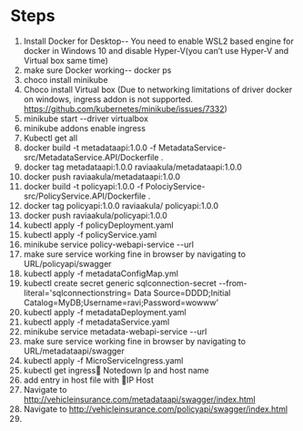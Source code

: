 # Steps
1.	Install Docker for Desktop-- You need to enable WSL2 based engine for docker in Windows 10 and disable Hyper-V(you can’t use Hyper-V and Virtual box same time)
2.	make sure Docker working-- docker ps
3.	choco install minikube
4.	Choco install Virtual box
(Due to networking limitations of driver docker on windows, ingress addon is not supported. https://github.com/kubernetes/minikube/issues/7332)
5.	minikube start --driver virtualbox
6.	minikube addons enable ingress
7.	Kubectl get all
8.	docker build -t metadataapi:1.0.0 -f MetadataService-src/MetadataService.API/Dockerfile . 
9.	docker tag metadataapi:1.0.0 raviaakula/metadataapi:1.0.0
10.	docker push raviaakula/metadataapi:1.0.0
11.	docker build -t policyapi:1.0.0 -f PolociyService-src/PolicyService.API/Dockerfile . 
12.	docker tag policyapi:1.0.0 raviaakula/ policyapi:1.0.0
13.	docker push raviaakula/policyapi:1.0.0
14.	kubectl apply -f policyDeployment.yaml
15.	kubectl apply -f policyService.yaml
16.	minikube service policy-webapi-service --url 
17.	make sure service working fine in browser by navigating to URL/policyapi/swagger
18.	kubectl apply -f metadataConfigMap.yml
19.	kubectl create secret generic sqlconnection-secret --from-literal='sqlconnectionstring= Data Source=DDDD;Initial Catalog=MyDB;Username=ravi;Password=wowww’
20.	kubectl apply -f metadataDeployment.yaml
21.	kubectl apply -f metadataService.yaml
22.	minikube service metadata-webapi-service --url 
23.	make sure service working fine in browser by navigating to URL/metadataapi/swagger
24.	kubectl apply -f MicroServiceIngress.yaml
25.	kubectl get ingress Notedown Ip and host name
26.	add entry in host file with IP Host
27.	Navigate to http://vehicleinsurance.com/metadataapi/swagger/index.html
28.	Navigate to http://vehicleinsurance.com/policyapi/swagger/index.html
29.	

